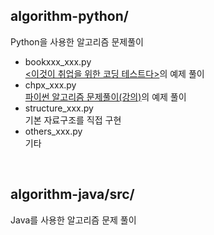 ## algorithm-python/
Python을 사용한 알고리즘 문제풀이  
- bookxxx_xxx.py  
[<이것이 취업을 위한 코딩 테스트다>](https://coupa.ng/bOTDeP)의 예제 풀이  
- chpx_xxx.py  
[파이썬 알고리즘 문제풀이(강의)](https://www.inflearn.com/course/%ED%8C%8C%EC%9D%B4%EC%8D%AC-%EC%95%8C%EA%B3%A0%EB%A6%AC%EC%A6%98-%EB%AC%B8%EC%A0%9C%ED%92%80%EC%9D%B4-%EC%BD%94%EB%94%A9%ED%85%8C%EC%8A%A4%ED%8A%B8)의 예제 풀이  
- structure_xxx.py  
기본 자료구조를 직접 구현
- others_xxx.py  
기타

<br>

## algorithm-java/src/
Java를 사용한 알고리즘 문제 풀이